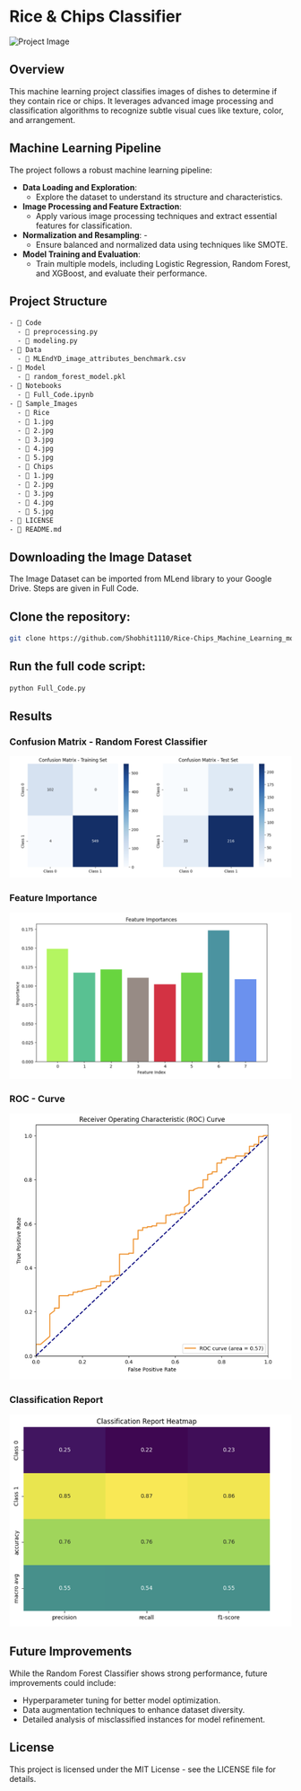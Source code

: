 # Rice & Chips Classifier

![Project Image](project_image.jpg)

## Overview

This machine learning project classifies images of dishes to determine if they contain rice or chips. It leverages advanced image processing and classification algorithms to recognize subtle visual cues like texture, color, and arrangement.

## Machine Learning Pipeline

The project follows a robust machine learning pipeline:
- **Data Loading and Exploration**:
  - Explore the dataset to understand its structure and characteristics.
- **Image Processing and Feature Extraction**:
  - Apply various image processing techniques and extract essential features for classification.
- **Normalization and Resampling**: -
  - Ensure balanced and normalized data using techniques like SMOTE.
- **Model Training and Evaluation**:
  - Train multiple models, including Logistic Regression, Random Forest, and XGBoost, and evaluate their performance.

## Project Structure

```plaintext
- 📂 Code
  - 📄 preprocessing.py
  - 📄 modeling.py
- 📂 Data
  - 📄 MLEndYD_image_attributes_benchmark.csv
- 📂 Model
  - 📄 random_forest_model.pkl
- 📂 Notebooks
  - 📄 Full_Code.ipynb
- 📂 Sample_Images
  - 📂 Rice
  - 📄 1.jpg
  - 📄 2.jpg
  - 📄 3.jpg
  - 📄 4.jpg
  - 📄 5.jpg
  - 📂 Chips
  - 📄 1.jpg
  - 📄 2.jpg
  - 📄 3.jpg
  - 📄 4.jpg
  - 📄 5.jpg
- 📄 LICENSE
- 📄 README.md
```
## Downloading the Image Dataset
The Image Dataset can be imported from MLend library to your Google Drive. Steps are given in Full Code.

## Clone the repository:
  ```bash
  git clone https://github.com/Shobhit1110/Rice-Chips_Machine_Learning_model.git
  
  ```
## Run the full code script:
```bash
python Full_Code.py

```
## Results

### Confusion Matrix - Random Forest Classifier

![alt img](Result_Images/Confusion_Matrix.png)

### Feature Importance

![alt img](Result_Images/Feature_Importance.png)

### ROC - Curve

![alt img](Result_Images/ROC_Curve.png)

### Classification Report

![alt img](Result_Images/Classification_Report.png)

## Future Improvements

While the Random Forest Classifier shows strong performance, future improvements could include:

- Hyperparameter tuning for better model optimization.
- Data augmentation techniques to enhance dataset diversity.
- Detailed analysis of misclassified instances for model refinement.

## License
This project is licensed under the MIT License - see the LICENSE file for details.


